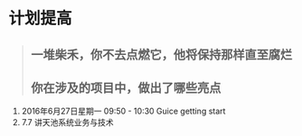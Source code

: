 


# 计划提高
> 一堆柴禾，你不去点燃它，他将保持那样直至腐烂
> --
> 你在涉及的项目中，做出了哪些亮点
> --
> 


1. 2016年6月27日星期一 09:50 - 10:30   Guice getting start
2. 7.7 讲天池系统业务与技术




